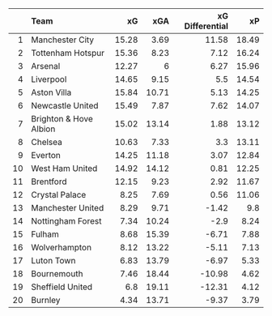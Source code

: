 |    | Team                   |    xG |   xGA |   xG Differential |    xP |
|---:|:-----------------------|------:|------:|------------------:|------:|
|  1 | Manchester City        | 15.28 |  3.69 |             11.58 | 18.49 |
|  2 | Tottenham Hotspur      | 15.36 |  8.23 |              7.12 | 16.24 |
|  3 | Arsenal                | 12.27 |  6    |              6.27 | 15.96 |
|  4 | Liverpool              | 14.65 |  9.15 |              5.5  | 14.54 |
|  5 | Aston Villa            | 15.84 | 10.71 |              5.13 | 14.25 |
|  6 | Newcastle United       | 15.49 |  7.87 |              7.62 | 14.07 |
|  7 | Brighton & Hove Albion | 15.02 | 13.14 |              1.88 | 13.12 |
|  8 | Chelsea                | 10.63 |  7.33 |              3.3  | 13.11 |
|  9 | Everton                | 14.25 | 11.18 |              3.07 | 12.84 |
| 10 | West Ham United        | 14.92 | 14.12 |              0.81 | 12.25 |
| 11 | Brentford              | 12.15 |  9.23 |              2.92 | 11.67 |
| 12 | Crystal Palace         |  8.25 |  7.69 |              0.56 | 11.06 |
| 13 | Manchester United      |  8.29 |  9.71 |             -1.42 |  9.8  |
| 14 | Nottingham Forest      |  7.34 | 10.24 |             -2.9  |  8.24 |
| 15 | Fulham                 |  8.68 | 15.39 |             -6.71 |  7.88 |
| 16 | Wolverhampton          |  8.12 | 13.22 |             -5.11 |  7.13 |
| 17 | Luton Town             |  6.83 | 13.79 |             -6.97 |  5.33 |
| 18 | Bournemouth            |  7.46 | 18.44 |            -10.98 |  4.62 |
| 19 | Sheffield United       |  6.8  | 19.11 |            -12.31 |  4.12 |
| 20 | Burnley                |  4.34 | 13.71 |             -9.37 |  3.79 |
